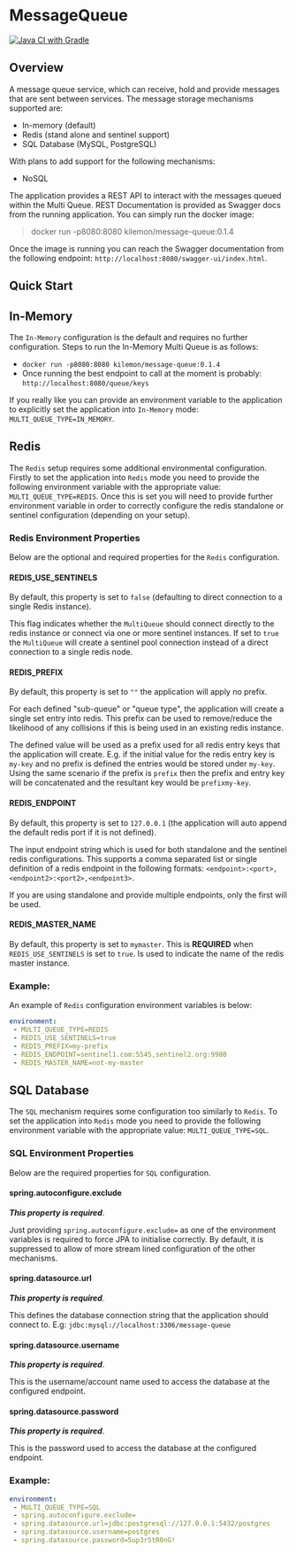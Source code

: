 # MessageQueue
[![Java CI with Gradle](https://github.com/KyleGonzalez/MessageQueue/actions/workflows/gradle.yml/badge.svg)](https://github.com/KyleGonzalez/MessageQueue/actions/workflows/gradle.yml)

## Overview

A message queue service, which can receive, hold and provide messages that are sent between services.
The message storage mechanisms supported are:
- In-memory (default)
- Redis (stand alone and sentinel support)
- SQL Database (MySQL, PostgreSQL)

With plans to add support for the following mechanisms:
- NoSQL

The application provides a REST API to interact with the messages queued within the Multi Queue.
REST Documentation is provided as Swagger docs from the running application. 
You can simply run the docker image:
> docker run -p8080:8080 kilemon/message-queue:0.1.4

Once the image is running you can reach the Swagger documentation from the following endpoint: `http://localhost:8080/swagger-ui/index.html`.

## Quick Start

## In-Memory

The `In-Memory` configuration is the default and requires no further configuration.
Steps to run the In-Memory Multi Queue is as follows:
- `docker run -p8080:8080 kilemon/message-queue:0.1.4`
- Once running the best endpoint to call at the moment is probably: `http://localhost:8080/queue/keys`

If you really like you can provide an environment variable to the application to explicitly set the application into `In-Memory` mode: `MULTI_QUEUE_TYPE=IN_MEMORY`.

## Redis

The `Redis` setup requires some additional environmental configuration.
Firstly to set the application into `Redis` mode you need to provide the following environment variable with the appropriate value: `MULTI_QUEUE_TYPE=REDIS`.
Once this is set you will need to provide further environment variable in order to correctly configure the redis standalone or sentinel configuration (depending on your setup).

### Redis Environment Properties

Below are the optional and required properties for the `Redis` configuration.

#### REDIS_USE_SENTINELS

By default, this property is set to `false` (defaulting to direct connection to a single Redis instance).

This flag indicates whether the `MultiQueue` should connect directly to the redis instance or connect via one or more sentinel instances.
If set to `true` the `MultiQueue` will create a sentinel pool connection instead of a direct connection to a single redis node.

#### REDIS_PREFIX

By default, this property is set to `""` the application will apply no prefix.

For each defined "sub-queue" or "queue type", the application will create a single set entry into redis. This prefix can be used to remove/reduce the likelihood of any collisions if this is being used in an existing redis instance.

The defined value will be used as a prefix used for all redis entry keys that the application will create.
E.g. if the initial value for the redis entry key is `my-key` and no prefix is defined the entries would be stored under `my-key`.
Using the same scenario if the prefix is `prefix` then the prefix and entry key will be concatenated and the resultant key would be `prefixmy-key`.

#### REDIS_ENDPOINT

By default, this property is set to `127.0.0.1` (the application will auto append the default redis port if it is not defined).

The input endpoint string which is used for both standalone and the sentinel redis configurations.
This supports a comma separated list or single definition of a redis endpoint in the following formats:
`<endpoint>:<port>,<endpoint2>:<port2>,<endpoint3>`.

If you are using standalone and provide multiple endpoints, only the first will be used.

#### REDIS_MASTER_NAME

By default, this property is set to `mymaster`.
This is **REQUIRED** when `REDIS_USE_SENTINELS` is set to `true`. Is used to indicate the name of the redis master instance.

### Example:

An example of `Redis` configuration environment variables is below:
```yaml
environment:
 - MULTI_QUEUE_TYPE=REDIS
 - REDIS_USE_SENTINELS=true
 - REDIS_PREFIX=my-prefix
 - REDIS_ENDPOINT=sentinel1.com:5545,sentinel2.org:9980
 - REDIS_MASTER_NAME=not-my-master
```

## SQL Database

The `SQL` mechanism requires some configuration too similarly to `Redis`.
To set the application into `Redis` mode you need to provide the following environment variable with the appropriate value: `MULTI_QUEUE_TYPE=SQL`.

### SQL Environment Properties

Below are the required properties for `SQL` configuration.

#### spring.autoconfigure.exclude

***This property is required***.

Just providing `spring.autoconfigure.exclude=` as one of the environment variables is required to force JPA to initialise correctly. 
By default, it is suppressed to allow of more stream lined configuration of the other mechanisms.

#### spring.datasource.url

***This property is required***.

This defines the database connection string that the application should connect to. E.g: `jdbc:mysql://localhost:3306/message-queue`

#### spring.datasource.username

***This property is required***.

This is the username/account name used to access the database at the configured endpoint.

#### spring.datasource.password

***This property is required***.

This is the password used to access the database at the configured endpoint.

### Example:
```yaml
environment:
 - MULTI_QUEUE_TYPE=SQL
 - spring.autoconfigure.exclude=
 - spring.datasource.url=jdbc:postgresql://127.0.0.1:5432/postgres
 - spring.datasource.username=postgres
 - spring.datasource.password=5up3r5tR0nG!
```
